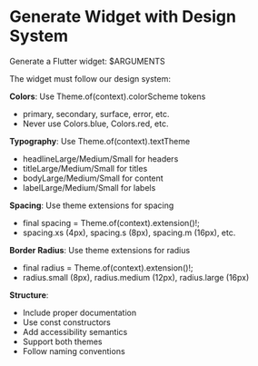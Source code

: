 # Generate Widget with Design System

Generate a Flutter widget: $ARGUMENTS

The widget must follow our design system:

**Colors**: Use Theme.of(context).colorScheme tokens
- primary, secondary, surface, error, etc.
- Never use Colors.blue, Colors.red, etc.

**Typography**: Use Theme.of(context).textTheme
- headlineLarge/Medium/Small for headers
- titleLarge/Medium/Small for titles  
- bodyLarge/Medium/Small for content
- labelLarge/Medium/Small for labels

**Spacing**: Use theme extensions for spacing
- final spacing = Theme.of(context).extension<AppSpacingExtension>()!;
- spacing.xs (4px), spacing.s (8px), spacing.m (16px), etc.

**Border Radius**: Use theme extensions for radius
- final radius = Theme.of(context).extension<AppRadiusExtension>()!;
- radius.small (8px), radius.medium (12px), radius.large (16px)

**Structure**:
- Include proper documentation
- Use const constructors
- Add accessibility semantics
- Support both themes
- Follow naming conventions